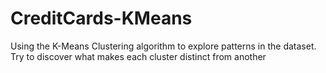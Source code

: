 # CreditCards-KMeans
Using the K-Means Clustering algorithm to explore patterns in the dataset. Try to discover what makes each cluster distinct from another
